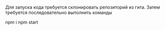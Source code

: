 Для запуска кода требуется склонировать репозиторий из гита.
Затем требуется последовательно выполнить команды

npm i
npm start

